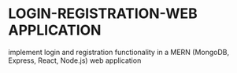 # LOGIN-REGISTRATION-WEB APPLICATION 

implement login and registration functionality in a MERN (MongoDB, Express, React, Node.js) web application
